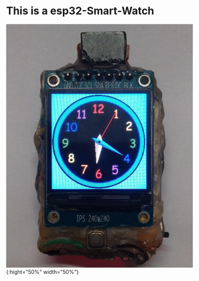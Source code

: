 # This is a esp32-Smart-Watch
![Clock Image](https://github.com/shuvabratadey/esp32-Smart-Watch/blob/main/pictures/CLOCK.jpg){:hight="50%" width="50%"}
